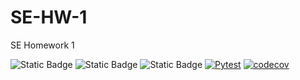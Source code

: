# SE-HW-1
SE Homework 1

![Static Badge](https://img.shields.io/badge/Language-Python-blue)
![Static Badge](https://img.shields.io/badge/License-Mozilla_Public_License_2.0-green)
![Static Badge](https://img.shields.io/badge/Platform-Linux-red)
[![Pytest](https://github.com/SE-Fall2024/SE-HW-1/actions/workflows/python-app.yml/badge.svg)](https://github.com/SE-Fall2024/SE-HW-1/actions/workflows/python-app.yml)
[![codecov](https://codecov.io/gh/SE-Fall2024/SE-HW-1/graph/badge.svg?token=58L5fMHfO3)](https://codecov.io/gh/SE-Fall2024/SE-HW-1)

